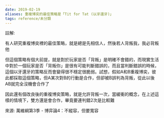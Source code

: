 ```yaml
---
date: 2019-02-19
aliases: 重複博奕的最佳策略是「Tit for Tat (以牙還牙)」
tags: reference/未分類
---
```


註解: 

有人研究重複博奕裡的最佳策略，就是總是先相信人，然後若人背叛我，我必背叛他

但這個策略有個大前提，就是對於玩家是否「背叛」是明確不會錯的，而現實生活中對於一個玩家是否「背叛你」是很有可能判斷錯誤的，而且當判斷錯誤的時候，這個以牙還牙的策略反而會變得很不穩定很脆弱。試想，假如A和B重複博奕，彼此都採取這個策略，但A某次對B的行動是合作，但卻被B誤判為背叛，從此以後AB就完全沒機會合作了

因此還有個改良後的重複博奕策略，就是允許背叛一次，當緩衝的概念，在上述這樣的情境下，雙方還是會合作，畢竟要連判錯2次是比較難

來源: 萬維綱第3季 - 博弈論4：不縱容，但要寬容
